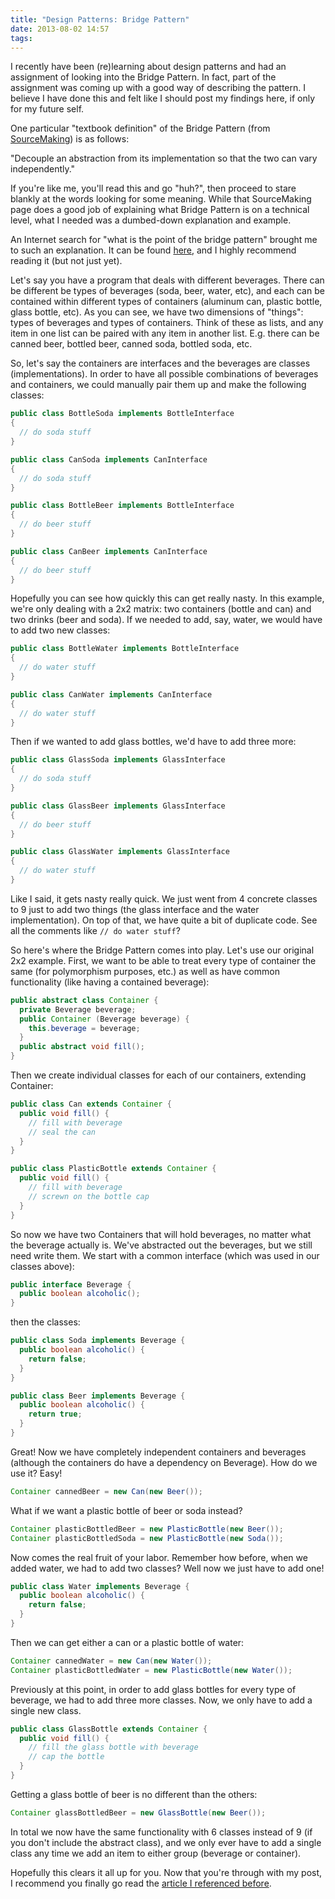 ```yaml
---
title: "Design Patterns: Bridge Pattern"
date: 2013-08-02 14:57
tags: 
---
```

I recently have been (re)learning about design patterns and had an assignment of looking into the Bridge Pattern. In fact, part of the assignment was coming up with a good way of describing the pattern. I believe I have done this and felt like I should post my findings here, if only for my future self.
<!--more-->
One particular "textbook definition" of the Bridge Pattern (from [SourceMaking](http://sourcemaking.com/design_patterns/bridge)) is as follows:

"Decouple an abstraction from its implementation so that the two can vary independently."

If you're like me, you'll read this and go "huh?", then proceed to stare blankly at the words looking for some meaning. While that SourceMaking page does a good job of explaining what Bridge Pattern is on a technical level, what I needed was a dumbed-down explanation and example.

An Internet search for "what is the point of the bridge pattern" brought me to such an explanation. It can be found [here](http://softwarejedi.wordpress.com/2013/04/16/design-patterns-and-scala-the-bridge-pattern/), and I highly recommend reading it (but not just yet).


Let's say you have a program that deals with different beverages. There can be different be types of beverages (soda, beer, water, etc), and each can be contained within different types of containers (aluminum can, plastic bottle, glass bottle, etc). As you can see, we have two dimensions of "things": types of beverages and types of containers. Think of these as lists, and any item in one list can be paired with any item in another list. E.g. there can be canned beer, bottled beer, canned soda, bottled soda, etc.

So, let's say the containers are interfaces and the beverages are classes (implementations). In order to have all possible combinations of beverages and containers, we could manually pair them up and make the following classes:

```java
public class BottleSoda implements BottleInterface
{
  // do soda stuff
}

public class CanSoda implements CanInterface
{
  // do soda stuff
}

public class BottleBeer implements BottleInterface
{
  // do beer stuff
}

public class CanBeer implements CanInterface
{
  // do beer stuff
}
```

Hopefully you can see how quickly this can get really nasty. In this example, we're only dealing with a 2x2 matrix: two containers (bottle and can) and two drinks (beer and soda). If we needed to add, say, water, we would have to add two new classes:

```java
public class BottleWater implements BottleInterface
{
  // do water stuff
}

public class CanWater implements CanInterface
{
  // do water stuff
}
```

Then if we wanted to add glass bottles, we'd have to add three more:

```java
public class GlassSoda implements GlassInterface
{
  // do soda stuff
}

public class GlassBeer implements GlassInterface
{
  // do beer stuff
}

public class GlassWater implements GlassInterface
{
  // do water stuff
}
```

Like I said, it gets nasty really quick. We just went from 4 concrete classes to 9 just to add two things (the glass interface and the water implementation). On top of that, we have quite a bit of duplicate code. See all the comments like ```// do water stuff```?

So here's where the Bridge Pattern comes into play. Let's use our original 2x2 example. First, we want to be able to treat every type of container the same (for polymorphism purposes, etc.) as well as have common functionality (like having a contained beverage):

```java
public abstract class Container {
  private Beverage beverage;
  public Container (Beverage beverage) {
    this.beverage = beverage;
  }
  public abstract void fill();
}
```

Then we create individual classes for each of our containers, extending Container:

```java
public class Can extends Container {
  public void fill() {
    // fill with beverage
    // seal the can
  }
}

public class PlasticBottle extends Container {
  public void fill() {
    // fill with beverage
    // screwn on the bottle cap
  }
}
```

So now we have two Containers that will hold beverages, no matter what the beverage actually is. We've abstracted out the beverages, but we still need write them. We start with a common interface (which was used in our classes above):

```java
public interface Beverage {
  public boolean alcoholic();
}
```

then the classes:

```java
public class Soda implements Beverage {
  public boolean alcoholic() {
    return false;
  }
}

public class Beer implements Beverage {
  public boolean alcoholic() {
    return true;
  }
}
```

Great! Now we have completely independent containers and beverages (although the containers do have a dependency on Beverage). How do we use it? Easy!

```java
Container cannedBeer = new Can(new Beer());
```

What if we want a plastic bottle of beer or soda instead?

```java
Container plasticBottledBeer = new PlasticBottle(new Beer());
Container plasticBottledSoda = new PlasticBottle(new Soda());
```

Now comes the real fruit of your labor. Remember how before, when we added water, we had to add two classes? Well now we just have to add one!

```java
public class Water implements Beverage {
  public boolean alcoholic() {
    return false;
  }
}
```

Then we can get either a can or a plastic bottle of water:

```java
Container cannedWater = new Can(new Water());
Container plasticBottledWater = new PlasticBottle(new Water());
```

Previously at this point, in order to add glass bottles for every type of beverage, we had to add three more classes. Now, we only have to add a single new class.

```java
public class GlassBottle extends Container {
  public void fill() {
    // fill the glass bottle with beverage
    // cap the bottle
  }
}
```

Getting a glass bottle of beer is no different than the others:

```java
Container glassBottledBeer = new GlassBottle(new Beer());
```

In total we now have the same functionality with 6 classes instead of 9 (if you don't include the abstract class), and we only ever have to add a single class any time we add an item to either group (beverage or container).

Hopefully this clears it all up for you. Now that you're through with my post, I recommend you finally go read the [article I referenced before](http://softwarejedi.wordpress.com/2013/04/16/design-patterns-and-scala-the-bridge-pattern/).
